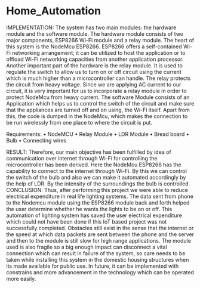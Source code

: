 # Home_Automation

IMPLEMENTATION:
The system has two main modules: the hardware module and the software module. The hardware
module consists of two major components, ESP8266 Wi-Fi module and a relay module. The heart of
this system is the NodeMcu ESP8266. ESP8266 offers a self-contained Wi-Fi networking
arrangement; it can be utilized to host the application or to offload Wi-Fi networking capacities from
another application processor. Another important part of the hardware is the relay module. It is
used to regulate the switch to allow us to turn on or off circuit using the current which is much
higher than a microcontroller can handle. The relay protects the circuit from heavy voltage. Since we
are applying AC current to our circuit, it is very important for us to incorporate a relay module in
order to protect NodeMcu from heavy current.
The software Module consists of an Application which helps us to control the switch of the circuit
and make sure that the appliances are turned off and on using, the Wi-Fi itself. Apart from this, the
code is dumped in the NodeMcu, which makes the connection to be run wirelessly from one place to
where the circuit is put.


Requirements:
• NodeMCU
• Relay Module
• LDR Module
• Bread board
• Bulb
• Connecting wires

RESULT:
Therefore, our main objective has been fulfilled by idea of communication over internet
through Wi-Fi for controlling the microcontroller has been derived. Here the NodeMcu
ESP8266 has the capability to connect to the internet through Wi-Fi. By this we can control
the switch of the bulb and also we can make it automated accordingly by the help of LDR. By
the intensity of the surroundings the bulb is controlled.
CONCLUSION:
Thus, after performing this project we were able to reduce electrical expenditure in real life
lighting systems. The data sent from phone to the Nodemcu module using the ESP8266
module back and forth helped the user determine whether he wants the lights to be on or off.
This automation of lighting system has saved the user electrical expenditure which could not
have been done if this IoT based project was not successfully completed. Obstacles still exist
in the sense that the internet or the speed at which data packets are sent between the phone
and the server and then to the module is still slow for high range applications. The module
used is also fragile so a big enough impact can disconnect a vital connection which can result
in failure of the system, so care needs to be taken while installing this system in the domestic
housing structures when its made available for public use. In future, it can be implemented
with constrains and more advancement in the technology which can be operated more easily.

